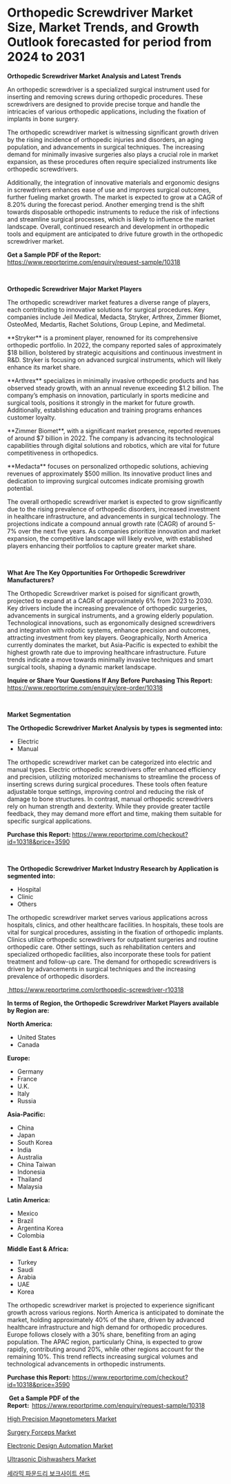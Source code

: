 <p><h1>Orthopedic Screwdriver Market Size, Market Trends, and Growth Outlook forecasted for period from 2024 to 2031</h1></p><p><strong>Orthopedic Screwdriver Market Analysis and Latest Trends</strong></p>
<p><p>An orthopedic screwdriver is a specialized surgical instrument used for inserting and removing screws during orthopedic procedures. These screwdrivers are designed to provide precise torque and handle the intricacies of various orthopedic applications, including the fixation of implants in bone surgery.</p><p>The orthopedic screwdriver market is witnessing significant growth driven by the rising incidence of orthopedic injuries and disorders, an aging population, and advancements in surgical techniques. The increasing demand for minimally invasive surgeries also plays a crucial role in market expansion, as these procedures often require specialized instruments like orthopedic screwdrivers.</p><p>Additionally, the integration of innovative materials and ergonomic designs in screwdrivers enhances ease of use and improves surgical outcomes, further fueling market growth. The market is expected to grow at a CAGR of 8.20% during the forecast period. Another emerging trend is the shift towards disposable orthopedic instruments to reduce the risk of infections and streamline surgical processes, which is likely to influence the market landscape. Overall, continued research and development in orthopedic tools and equipment are anticipated to drive future growth in the orthopedic screwdriver market.</p></p>
<p><strong>Get a Sample PDF of the Report:&nbsp;</strong> <a href="https://www.reportprime.com/enquiry/request-sample/10318">https://www.reportprime.com/enquiry/request-sample/10318</a></p>
<p>&nbsp;</p>
<p><strong>Orthopedic Screwdriver Major Market Players</strong></p>
<p><p>The orthopedic screwdriver market features a diverse range of players, each contributing to innovative solutions for surgical procedures. Key companies include Jeil Medical, Medacta, Stryker, Arthrex, Zimmer Biomet, OsteoMed, Medartis, Rachet Solutions, Group Lepine, and Medimetal.</p><p>**Stryker** is a prominent player, renowned for its comprehensive orthopedic portfolio. In 2022, the company reported sales of approximately $18 billion, bolstered by strategic acquisitions and continuous investment in R&D. Stryker is focusing on advanced surgical instruments, which will likely enhance its market share.</p><p>**Arthrex** specializes in minimally invasive orthopedic products and has observed steady growth, with an annual revenue exceeding $1.2 billion. The company’s emphasis on innovation, particularly in sports medicine and surgical tools, positions it strongly in the market for future growth. Additionally, establishing education and training programs enhances customer loyalty.</p><p>**Zimmer Biomet**, with a significant market presence, reported revenues of around $7 billion in 2022. The company is advancing its technological capabilities through digital solutions and robotics, which are vital for future competitiveness in orthopedics.</p><p>**Medacta** focuses on personalized orthopedic solutions, achieving revenues of approximately $500 million. Its innovative product lines and dedication to improving surgical outcomes indicate promising growth potential.</p><p>The overall orthopedic screwdriver market is expected to grow significantly due to the rising prevalence of orthopedic disorders, increased investment in healthcare infrastructure, and advancements in surgical technology. The projections indicate a compound annual growth rate (CAGR) of around 5-7% over the next five years. As companies prioritize innovation and market expansion, the competitive landscape will likely evolve, with established players enhancing their portfolios to capture greater market share.</p></p>
<p>&nbsp;</p>
<p><strong>What Are The Key Opportunities For Orthopedic Screwdriver Manufacturers?</strong></p>
<p><p>The Orthopedic Screwdriver market is poised for significant growth, projected to expand at a CAGR of approximately 6% from 2023 to 2030. Key drivers include the increasing prevalence of orthopedic surgeries, advancements in surgical instruments, and a growing elderly population. Technological innovations, such as ergonomically designed screwdrivers and integration with robotic systems, enhance precision and outcomes, attracting investment from key players. Geographically, North America currently dominates the market, but Asia-Pacific is expected to exhibit the highest growth rate due to improving healthcare infrastructure. Future trends indicate a move towards minimally invasive techniques and smart surgical tools, shaping a dynamic market landscape.</p></p>
<p><strong>Inquire or Share Your Questions If Any Before Purchasing This Report:</strong> <a href="https://www.reportprime.com/enquiry/pre-order/10318">https://www.reportprime.com/enquiry/pre-order/10318</a></p>
<p>&nbsp;</p>
<p><strong>Market Segmentation</strong></p>
<p><strong>The Orthopedic Screwdriver Market Analysis by types is segmented into:</strong></p>
<p><ul><li>Electric</li><li>Manual</li></ul></p>
<p><p>The orthopedic screwdriver market can be categorized into electric and manual types. Electric orthopedic screwdrivers offer enhanced efficiency and precision, utilizing motorized mechanisms to streamline the process of inserting screws during surgical procedures. These tools often feature adjustable torque settings, improving control and reducing the risk of damage to bone structures. In contrast, manual orthopedic screwdrivers rely on human strength and dexterity. While they provide greater tactile feedback, they may demand more effort and time, making them suitable for specific surgical applications.</p></p>
<p><strong>Purchase this Report:&nbsp;</strong><a href="https://www.reportprime.com/checkout?id=10318&price=3590">https://www.reportprime.com/checkout?id=10318&price=3590</a></p>
<p>&nbsp;</p>
<p><strong>The Orthopedic Screwdriver Market Industry Research by Application is segmented into:</strong></p>
<p><ul><li>Hospital</li><li>Clinic</li><li>Others</li></ul></p>
<p><p>The orthopedic screwdriver market serves various applications across hospitals, clinics, and other healthcare facilities. In hospitals, these tools are vital for surgical procedures, assisting in the fixation of orthopedic implants. Clinics utilize orthopedic screwdrivers for outpatient surgeries and routine orthopedic care. Other settings, such as rehabilitation centers and specialized orthopedic facilities, also incorporate these tools for patient treatment and follow-up care. The demand for orthopedic screwdrivers is driven by advancements in surgical techniques and the increasing prevalence of orthopedic disorders.</p></p>
<p><a href="https://www.reportprime.com/orthopedic-screwdriver-r10318">&nbsp;https://www.reportprime.com/orthopedic-screwdriver-r10318</a></p>
<p><strong>In terms of Region, the Orthopedic Screwdriver Market Players available by Region are:</strong></p>
<p>
    <p> <strong> North America: </strong>
        <ul>
            <li>United States</li>
            <li>Canada</li>
        </ul>
        </p> 
    <p> <strong> Europe: </strong>
        <ul>
            <li>Germany</li>
            <li>France</li>
            <li>U.K.</li>
            <li>Italy</li>
            <li>Russia</li>
        </ul>
        </p> 
    <p> <strong> Asia-Pacific: </strong>
        <ul>
            <li>China</li>
            <li>Japan</li>
            <li>South Korea</li>
            <li>India</li>
            <li>Australia</li>
            <li>China Taiwan</li>
            <li>Indonesia</li>
            <li>Thailand</li>
            <li>Malaysia</li>
        </ul>
        </p> 
    <p> <strong> Latin America: </strong>
        <ul>
            <li>Mexico</li>
            <li>Brazil</li>
            <li>Argentina Korea</li>
            <li>Colombia</li>
        </ul>
        </p> 
    <p> <strong> Middle East & Africa: </strong>
        <ul>
            <li>Turkey</li>
            <li>Saudi</li>
            <li>Arabia</li>
            <li>UAE</li>
            <li>Korea</li>
        </ul>
    </p>
    </p>
<p><p>The orthopedic screwdriver market is projected to experience significant growth across various regions. North America is anticipated to dominate the market, holding approximately 40% of the share, driven by advanced healthcare infrastructure and high demand for orthopedic procedures. Europe follows closely with a 30% share, benefiting from an aging population. The APAC region, particularly China, is expected to grow rapidly, contributing around 20%, while other regions account for the remaining 10%. This trend reflects increasing surgical volumes and technological advancements in orthopedic instruments.</p></p>
<p><strong>Purchase this Report: </strong><a href="https://www.reportprime.com/checkout?id=10318&price=3590">https://www.reportprime.com/checkout?id=10318&price=3590</a></p>
<p>&nbsp;<strong>Get a Sample PDF of the Report:&nbsp;&nbsp;</strong><a href="https://www.reportprime.com/enquiry/request-sample/10318">https://www.reportprime.com/enquiry/request-sample/10318</a></p>
<p><strong></strong></p>
<p><p><a href="https://medium.com/@hernandezdorothy026/the-high-precision-magnetometers-market-prioritizes-cost-control-and-efficiency-enhancement-75f757abafdb">High Precision Magnetometers Market</a></p><p><a href="https://github.com/kathiestrine5ty/Market-Research-Report-List-1/blob/main/surgery-forceps-market.md">Surgery Forceps Market</a></p><p><a href="https://www.linkedin.com/pulse/electronic-design-automation-market-global-regional-analysis-a8cnf?trackingId=WXQ4kpsbR0mQ1cQ%2BAq5RRA%3D%3D">Electronic Design Automation Market</a></p><p><a href="https://www.linkedin.com/pulse/global-ultrasonic-dishwashers-market-status-2024-2031-forecast-m2pse?trackingId=zM0uV3WkQqSGTgedVLh6bQ%3D%3D">Ultrasonic Dishwashers Market</a></p><p><a href="https://medium.com/@pwhkjukf5/ceramic-foundry-bauxite-sand-market-%EC%9D%98-%EA%B8%80%EB%A1%9C%EB%B2%8C-%EC%8B%9C%EC%9E%A5-%EA%B0%9C%EC%9A%94%EB%8A%94-%EC%A0%84-%EC%84%B8%EA%B3%84-%EB%B0%8F-%EC%A3%BC%EC%9A%94-%EC%8B%9C%EC%9E%A5%EC%9D%98-%EC%82%B0%EC%97%85%EC%97%90-%EC%98%81%ED%96%A5%EC%9D%84-%EB%AF%B8%EC%B9%98%EB%8A%94-%EC%A3%BC%EC%9A%94-%ED%8A%B8%EB%A0%8C%EB%93%9C%EC%97%90-%EB%8C%80%ED%95%9C-%EB%8F%85%ED%8A%B9%ED%95%9C-%EA%B4%80%EC%A0%90%EC%9D%84-770255d929e9?postPublishedType=initial">세라믹 파운드리 보크사이트 샌드</a></p></p>